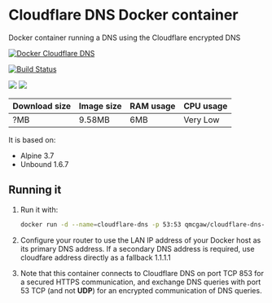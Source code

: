 # Cloudflare DNS Docker container

Docker container running a DNS using the Cloudflare encrypted DNS

[![Docker Cloudflare DNS](https://github.com/qdm12/cloudflare-dns-server/raw/master/readme/title.png)](https://hub.docker.com/r/qmcgaw/cloudflare-dns-server)

[![Build Status](https://travis-ci.org/qdm12/cloudflare-dns-server.svg?branch=master)](https://travis-ci.org/qdm12/cloudflare-dns-server)

[![](https://images.microbadger.com/badges/image/qmcgaw/cloudflare-dns-server.svg)](https://microbadger.com/images/qmcgaw/cloudflare-dns-server)
[![](https://images.microbadger.com/badges/version/qmcgaw/cloudflare-dns-server.svg)](https://microbadger.com/images/qmcgaw/cloudflare-dns-server)

| Download size | Image size | RAM usage | CPU usage |
| --- | --- | --- | --- |
| ?MB | 9.58MB | 6MB | Very Low |

It is based on:
- Alpine 3.7
- Unbound 1.6.7

## Running it

1. Run it with:

    ```bash
    docker run -d --name=cloudflare-dns -p 53:53 qmcgaw/cloudflare-dns-server
    ```

1. Configure your router to use the LAN IP address of your Docker host as its primary DNS address.
If a secondary DNS address is required, use cloudfare address directly as a fallback 1.1.1.1

1. Note that this container connects to Cloudflare DNS on port TCP 853 for a secured HTTPS communication,
and exchange DNS queries with port 53 TCP (and not **UDP**) for an encrypted communication of DNS queries.